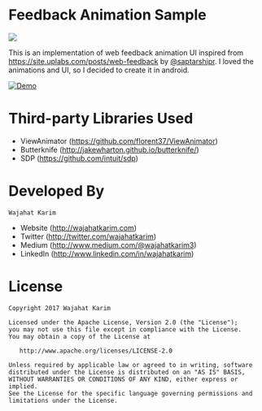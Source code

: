 Feedback Animation Sample
=========================
[![](https://img.shields.io/badge/MaterialUp-FeedbackAnim-brightgreen.svg)](https://material.uplabs.com/posts/feedback-animation-sample)

This is an implementation of web feedback animation UI inspired from https://site.uplabs.com/posts/web-feedback by [@saptarshipr](https://twitter.com/saptarshipr). I loved the animations and UI, so I decided to create it in android.

[![Demo](https://github.com/wajahatkarim3/FeedbackAnimSample/blob/master/Art/demo.gif)]()

# Third-party Libraries Used
* ViewAnimator (https://github.com/florent37/ViewAnimator)
* Butterknife (http://jakewharton.github.io/butterknife/)
* SDP (https://github.com/intuit/sdp)

# Developed By
```
Wajahat Karim
```
- Website (http://wajahatkarim.com)
- Twitter (http://twitter.com/wajahatkarim)
- Medium (http://www.medium.com/@wajahatkarim3)
- LinkedIn (http://www.linkedin.com/in/wajahatkarim)

# License

    Copyright 2017 Wajahat Karim

    Licensed under the Apache License, Version 2.0 (the "License");
    you may not use this file except in compliance with the License.
    You may obtain a copy of the License at

       http://www.apache.org/licenses/LICENSE-2.0

    Unless required by applicable law or agreed to in writing, software
    distributed under the License is distributed on an "AS IS" BASIS,
    WITHOUT WARRANTIES OR CONDITIONS OF ANY KIND, either express or implied.
    See the License for the specific language governing permissions and
    limitations under the License.
